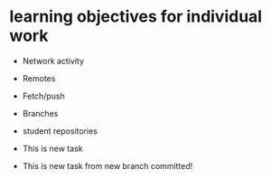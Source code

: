 # learning objectives for individual work

* Network activity
* Remotes
* Fetch/push
* Branches
* student repositories
* This is new task

* This is new task from new branch committed!

